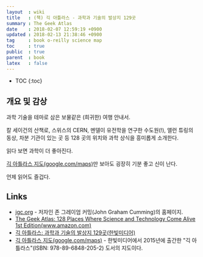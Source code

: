 ```yaml
---
layout  : wiki
title   : (책) 긱 아틀라스 - 과학과 기술의 발상지 129곳
summary : The Geek Atlas
date    : 2018-02-07 12:59:19 +0900
updated : 2018-02-13 21:38:46 +0900
tag     : book o-reilly science map
toc     : true
public  : true
parent  : book
latex   : false
---
```

* TOC
{:toc}

## 개요 및 감상

과학 기술을 테마로 삼은 보물같은 (희귀한) 여행 안내서.

칼 세이건의 산책로, 스위스의 CERN, 멘델이 유전학을 연구한 수도원(!), 앨런 튜링의 동상, 차분 기관이 있는 곳 등 128 곳의 위치와 과학 상식을 흥미롭게 소개한다.

읽다 보면 과학이 더 좋아진다.

[긱 아틀라스 지도(google.com/maps)](https://www.google.com/maps/d/u/0/viewer?mid=1Vvy_nZv1O8b7etSBOonheel-pt8&hl=ko )만 보아도 굉장히 기분 좋고 신이 난다.

언제 읽어도 즐겁다.


## Links

* [jgc.org](http://www.jgc.org/) - 저자인 존 그레이엄 커밍(John Graham Cumming)의 홈페이지.
* [The Geek Atlas: 128 Places Where Science and Technology Come Alive 1st Edition(www.amazon.com)](https://www.amazon.com/gp/product/0596523203?ie=UTF8&tag=jgcorg-20&linkCode=as2&camp=1789&creative=390957&creativeASIN=0596523203)
* [긱 아틀라스: 과학과 기술의 발상지 129곳(한빛미디어)](http://www.hanbit.co.kr/store/books/look.php?p_code=B9113382130)
* [긱 아틀라스 지도(google.com/maps)](https://www.google.com/maps/d/u/0/viewer?mid=1Vvy_nZv1O8b7etSBOonheel-pt8&hl=ko ) - 한빛미디어에서 2015년에 출간한 "긱 아틀라스"(ISBN: 978-89-6848-205-2) 도서의 지도이다.
